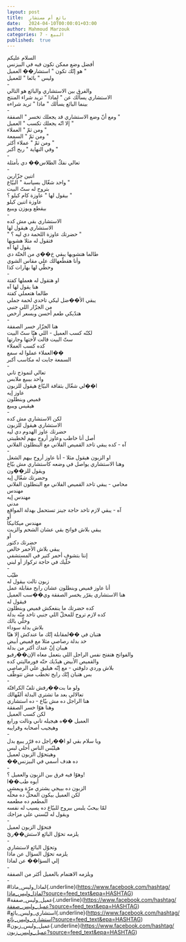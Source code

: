 ```yaml
---
layout: post
title:  بائع أم مستشار
date:   2024-04-10T00:00:01+03:00
author: Mahmoud Marzouk
categories: 7 - البيع
published:  true
---
```

السلام عليكم\
أفضل وضع ممكن تكون فيه في البيزنس\
هو إنّك تكون \" استشار�� العميل \"\
وليس \" بائعا \" للعميل\
-\
والفرق بين الاستشاري والبائع هو التالي\
الاستشاري يسألك عن \" لماذا \" تريد شراء المنتج\
بينما البائع يسألك \" ماذا \" تريد شراءه\
-\
ومع أنّ وضع الاستشاري قد يجعلك تخسر \" الصفقة \"\
إلا انّه يجعلك تكسب \" العميل \"\
ومن ثمّ \" العملاء \"\
ومن ثمّ \" السمعة \"\
ومن ثمّ \" عملاء أكثر \"\
وفي النهاية \" ربح أكبر \"\
-\
تعالي نفكّ الطلاس�� دي بأمثلة\
-\
اتنين جزّارين\
واحد شغّال بسياسة \" البيّاع \"\
بتروح له ستّ البيت\
بيقول لها \" عاوزة كام كيلو ؟ \"\
عاوزة اتنين كيلو\
بيقطع ويوزن ويبيع\
-\
الاستشاري بقي مش كده\
الاستشاري هيقول لها\
\" حضرتك عاوزة اللحمة دي ليه ؟ \"\
فتقول له مثلا هشويها\
يقول لها آه\
طالما هتشويها يبقي خ��ي من الحتّة دي\
وأنا هقطّعهالك علي مقاس الشوي\
وحطّي لها بهارات كذا\
-\
او هتقول له هعملها كفتة\
هنا يقول لها آه\
طالما هتعملي كفتة\
يبقي الأ��ضل ليكي تاخدي لحمة جملي\
من الجزّار اللي جنبي\
هتدّيكي طعم أحسن وبسعر أرخص\
-\
هنا الجزّار خسر الصفقة\
لكنّه كسب العميل - اللي هيّا ستّ البيت\
ستّ البيت قالت لأختها وجارتها\
كده كسب العملاء\
العملاء عملوا له سمع��\
السمعة جابت له مكاسب أكبر\
-\
تعالي لنموذج تاني\
واحد بيبيع ملابس\
ا��لي شغّال بثقافة البيّاع هيقول للزبون\
عاوز إيه\
قميص وبنطلون\
هيقيس ويبيع\
-\
لكن الاستشاري مش كده\
الاستشاري هيقول للزبون\
حضرتك عاوز الهدوم دي ليه\
أصل أنا خاطب وعاوز أروح بيهم لخطيبتي\
آه - كده يبقي تاخد القميص الفلاني مع البنطلون الفلاني\
-\
او الزبون هيقول مثلا - أنا عاوز أروح بيهم الشغل\
وهنا الاستشاري يواصل في وضعه كاستشاري مش بيّاع\
ويقول للز��ون\
وحضرتك شغّال إيه\
محامي - يبقي تاخد القميص الفلاني مع البنطلون الفلاني\
مهندس\
مهندس إيه\
مدني\
آه - يبقي لازم تاخد حاجة جينز تستحمل بهدلة المواقع\
أو\
مهندس ميكانيكا\
يبقي بلاش فواتح بقي عشان الشحم والزيت\
أو\
حضرتك دكتور\
يبقي بلاش الأحمر خالص\
إنتا بتشوف أحمر كتير في المستشفي\
خلّيك في حاجة تركواز أو لبني\
-\
طيّب\
زبون تالت بيقول له\
أنا عاوز قميص وبنطلون عشان رايح مقابلة عمل\
هنا الاستشاري يقرّر يخسر الصفقة وي��سب العميل\
فيقول له\
كده حضرتك ما ينفعكش قميص وبنطلون\
كده لازم تروح للمحلّ اللي جنبي تاخد منّه بدلة\
وخلّي بالك\
بلاش بدلة سوداء\
هتبان في ��لمقابلة إنّك ما عندكش إلا هيّا\
خد بدلة رصاصي مثلا مع قميص أبيض\
هيبان إنّ عندك أكتر من بدلة\
والفواتح هتفتح نفس الراجل اللي بتعمل معاه الإن��رفيو\
والقميص الأبيض هيدّيك حتّه فورماليتي كده\
بلاش وردي دلوقتي - مع إنّه هيليق علي الرصاصي\
بس هتبان إنّك رايح تخطب مش تتوظّف\
-\
ولو ما بت��رفش تلفّ الكرافتّة\
تعالالي بعد ما تشتري البدلة ألفّهالك\
هنا الراجل ده مش بيّاع - ده استشاري\
وهنا هوّا خسر الصفقة\
لكن كسب العميل\
العميل ��ه هيجيله تاني وتالت ورابع\
وهيجيب أصحابه وقرايبه\
-\
ويا سلام بقي لو ا��راجل ده قرّر يبيع بدل\
هيلبّس الناس أحلي لبس\
وهيتحوّل الزبون لعميل\
��ده هدف أسمي في البيزنس\
-\
وهوّا فيه فرق بين الزبون والعميل ؟!\
أيوه طب��ا\
الزبون ده بييجي يشتري مرّة ويمشي\
لكن العميل بيكون المحلّ ده محلّه\
المطعم ده مطعمه\
لمّا بيحبّ يلبس بيروح للبيّاع ده يسيب له نفسه\
ويقول له لبّسني علي مزاجك\
-\
فتحوّل الزبون لعميل\
يلزمه تحوّل البائع لاستش��ريّ\
-\
وتحوّل البائع لاستشاري\
يلزمه تحوّل السؤال عن ماذا\
إلي السؤا�� عن لماذا\
-\
ويلزمه الاهتمام بالعميل أكثر من الصفقة\
-\
\#لماذا_وليس_ماذا{.underline}(https://www.facebook.com/hashtag/لماذا_وليس_ماذا?source=feed_text&epa=HASHTAG)\
\#عميل_وليس_صفقة{.underline}(https://www.facebook.com/hashtag/عميل_وليس_صفقة?source=feed_text&epa=HASHTAG)\
\#استشاري_وليس_بائع{.underline}(https://www.facebook.com/hashtag/استشاري_وليس_بائع?source=feed_text&epa=HASHTAG)\
\#عميل_وليس_زبون{.underline}(https://www.facebook.com/hashtag/عميل_وليس_زبون?source=feed_text&epa=HASHTAG)

